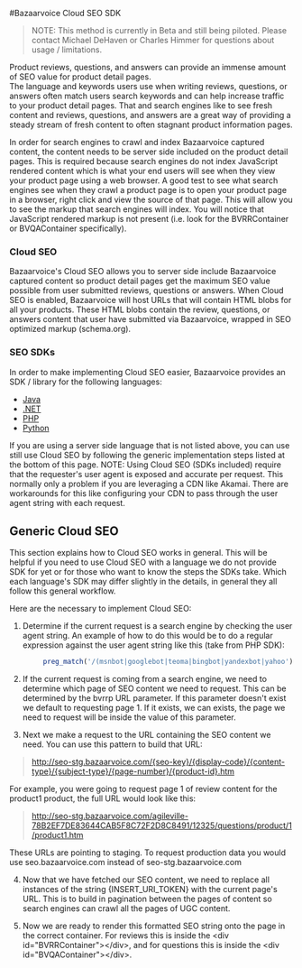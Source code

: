 #Bazaarvoice Cloud SEO SDK


>NOTE: This method is currently in Beta and still being piloted.  Please contact Michael DeHaven or Charles Himmer
>for questions about usage / limitations. 

Product reviews, questions, and answers can provide an immense amount of SEO value for product detail pages.  
The language and keywords users use when writing reviews, questions, or answers often match users search keywords
and can help increase traffic to your product detail pages.  That and search engines like to see fresh content
and reviews, questions, and answers are a great way of providing a steady stream of fresh content to often stagnant
product information pages. 

In order for search engines to crawl and index Bazaarvoice captured content, the content needs to be server side
included on the product detail pages.  This is required because search engines do not index JavaScript rendered 
content which is what your end users will see when they view your product page using a web browser.  A good test 
to see what search engines see when they crawl a product page is to open your product page in a browser, right 
click and view the source of that page.  This will allow you to see the markup that search engines will index. You
will notice that JavaScript rendered markup is not present (i.e. look for the BVRRContainer or BVQAContainer specifically).

### Cloud SEO
Bazaarvoice's Cloud SEO allows you to server side include Bazaarvoice captured content so product detail pages 
get the maximum SEO value possible from user submitted reviews, questions or answers. When Cloud SEO is enabled, 
Bazaarvoice will host URLs that will contain HTML blobs for all your products.  These HTML blobs 
contain the review, questions, or answers content that user have submitted via Bazaarvoice, wrapped in SEO optimized
markup (schema.org). 

### SEO SDKs
In order to make implementing Cloud SEO easier, Bazaarvoice provides an SDK / library for the following languages:

* [Java](https://github.com/bazaarvoice/bvseosdk/tree/master/examples/java)
* [.NET](https://github.com/bazaarvoice/bvseosdk/tree/master/examples/dotnet#net-bv-seo-sdk) 
* [PHP](https://github.com/bazaarvoice/bvseosdk/tree/master/examples/php)
* [Python](https://github.com/bazaarvoice/bvseosdk/tree/master/examples/python)

If you are using a server side language that is not listed above, you can use still use Cloud SEO by following the generic
implementation steps listed at the bottom of this page. NOTE: Using Cloud SEO (SDKs included) require that the requester's
user agent is exposed and accurate per request. This normally only a problem if you are leveraging a CDN like Akamai. There
are workarounds for this like configuring your CDN to pass through the user agent string with each request. 

## Generic Cloud SEO

This section explains how to Cloud SEO works in general.  This will be helpful if you need to use Cloud SEO with a language we do not provide SDK for yet or for those who want to know the steps the SDKs take.  Which each language's SDK may differ slightly in the details, in general they all follow this general workflow.

Here are the necessary to implement Cloud SEO:

1. Determine if the current request is a search engine by checking the user agent string. An example of how to do this would be to do a regular expression against the user agent string like this (take from PHP SDK):
   ```php
        preg_match('/(msnbot|googlebot|teoma|bingbot|yandexbot|yahoo')/i', $_SERVER['HTTP_USER_AGENT']);
    ```

2. If the current request is coming from a search engine, we need to determine which page of SEO content we need to request.  This can be determined by the bvrrp URL parameter.  If this parameter doesn't exist we default to requesting page 1.  If it exists, we can exists, the page we need to request will be inside the value of this parameter.  

3.  Next we make a request to the URL containing the SEO content we need.  You can use this pattern to build that URL:
>http://seo-stg.bazaarvoice.com/{seo-key}/{display-code}/{content-type}/{subject-type}/{page-number}/{product-id}.htm

   For example, you were going to request page 1 of review content for the product1 product, the full URL would look like this:
>http://seo-stg.bazaarvoice.com/agileville-78B2EF7DE83644CAB5F8C72F2D8C8491/12325/questions/product/1/product1.htm
   
   These URLs are pointing to staging.  To request production data you would use seo.bazaarvoice.com instead of seo-stg.bazaarvoice.com

4. Now that we have fetched our SEO content, we need to replace all instances of the string {INSERT\_URI_TOKEN} with the current page's URL.  This is to build in pagination between the pages of content so search engines can crawl all the pages of UGC content. 

5. Now we are ready to render this formatted SEO string onto the page in the correct container.  For reviews this is inside the \<div id="BVRRContainer">\</div>, and for questions this is inside the \<div id="BVQAContainer">\</div>. 

